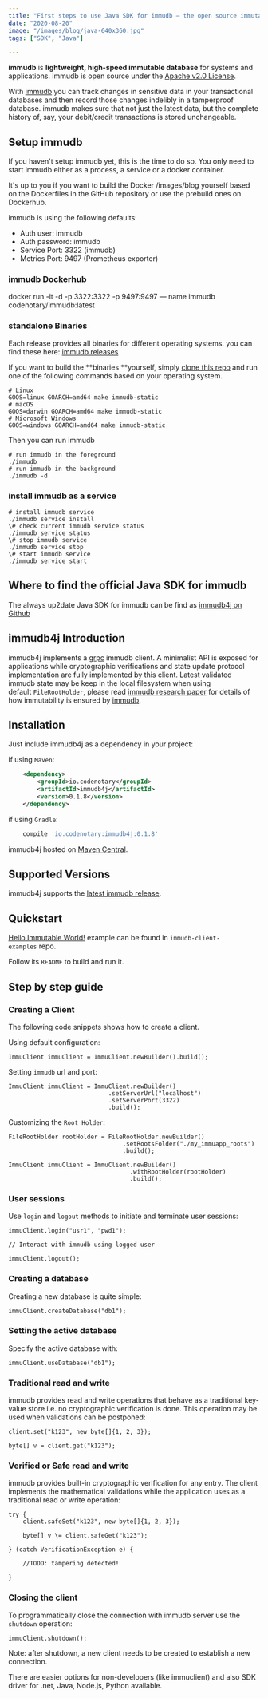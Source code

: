 ```yaml
---
title: "First steps to use Java SDK for immudb — the open source immutable database"
date: "2020-08-20"
image: "/images/blog/java-640x360.jpg"
tags: ["SDK", "Java"]

---
```


**immudb** is **lightweight, high-speed immutable database** for systems and applications. immudb is open source under the [Apache v2.0 License](https://github.com/codenotary/immudb/blob/master/LICENSE).

With [immudb](https://github.com/codenotary/immudb) you can track changes in sensitive data in your transactional databases and then record those changes indelibly in a tamperproof database. immudb makes sure that not just the latest data, but the complete history of, say, your debit/credit transactions is stored unchangeable.

## Setup immudb

If you haven't setup immudb yet, this is the time to do so. You only need to start immudb either as a process, a service or a docker container.

It's up to you if you want to build the Docker /images/blog yourself based on the Dockerfiles in the GitHub repository or use the prebuild ones on Dockerhub.

immudb is using the following defaults:

- Auth user: immudb
- Auth password: immudb
- Service Port: 3322 (immudb)
- Metrics Port: 9497 (Prometheus exporter)

### immudb **Dockerhub**

docker run -it -d -p 3322:3322 -p 9497:9497 — name immudb codenotary/immudb:latest

### standalone Binaries

Each release provides all binaries for different operating systems. you can find these here: [immudb releases](https://github.com/codenotary/immudb/releases)

If you want to build the \*\*binaries \*\*yourself, simply [clone this repo](https://github.com/codenotary/immudb) and run one of the following commands based on your operating system.

```shell
# Linux
GOOS=linux GOARCH=amd64 make immudb-static
# macOS
GOOS=darwin GOARCH=amd64 make immudb-static
# Microsoft Windows
GOOS=windows GOARCH=amd64 make immudb-static
```

Then you can run immudb

```shell
# run immudb in the foreground 
./immudb
# run immudb in the background 
./immudb -d
```

### install immudb as a service

```shell
# install immudb service 
./immudb service install
\# check current immudb service status 
./immudb service status
\# stop immudb service 
./immudb service stop
\# start immudb service 
./immudb service start
```

## Where to find the official Java SDK for immudb

The always up2date Java SDK for immudb can be find as [immudb4j on Github](https://github.com/codenotary/immudb4j)

## immudb4j Introduction

immudb4j implements a [grpc](https://grpc.io/) immudb client. A minimalist API is exposed for applications while cryptographic verifications and state update protocol implementation are fully implemented by this client. Latest validated immudb state may be keep in the local filesystem when using default `FileRootHolder`, please read [immudb research paper](https://immudb.io/) for details of how immutability is ensured by [immudb](https://immudb.io/).

## Installation

Just include immudb4j as a dependency in your project:

if using `Maven`:
```xml
    <dependency>
        <groupId>io.codenotary</groupId>
        <artifactId>immudb4j</artifactId>
        <version>0.1.8</version>
    </dependency> 
```

if using `Gradle`:
```groovy
    compile 'io.codenotary:immudb4j:0.1.8'
```

immudb4j hosted on [Maven Central].

[Maven Central]: https://search.maven.org/artifact/io.codenotary/immudb4j

## Supported Versions

immudb4j supports the [latest immudb release](https://github.com/codenotary/immudb/releases/latest).

## Quickstart

[Hello Immutable World!](https://github.com/codenotary/immudb-client-examples/tree/master/java) example can be found in `immudb-client-examples` repo.

Follow its `README` to build and run it.

## Step by step guide

### Creating a Client

The following code snippets shows how to create a client.

Using default configuration:

    ImmuClient immuClient = ImmuClient.newBuilder().build();

Setting `immudb` url and port:

    ImmuClient immuClient = ImmuClient.newBuilder()
                                .setServerUrl("localhost")
                                .setServerPort(3322)
                                .build();

Customizing the `Root Holder`:

    FileRootHolder rootHolder = FileRootHolder.newBuilder()
                                    .setRootsFolder("./my_immuapp_roots")
                                    .build();

    ImmuClient immuClient = ImmuClient.newBuilder()
                                      .withRootHolder(rootHolder)
                                      .build();

### User sessions

Use `login` and `logout` methods to initiate and terminate user sessions:

    immuClient.login("usr1", "pwd1");

    // Interact with immudb using logged user

    immuClient.logout();

### Creating a database

Creating a new database is quite simple:

    immuClient.createDatabase("db1");

### Setting the active database

Specify the active database with:

    immuClient.useDatabase("db1");

### Traditional read and write

immudb provides read and write operations that behave as a traditional key-value store i.e. no cryptographic verification is done. This operation may be used when validations can be postponed:

    client.set("k123", new byte[]{1, 2, 3});
    
    byte[] v = client.get("k123");

### Verified or Safe read and write

immudb provides built-in cryptographic verification for any entry. The client implements the mathematical validations while the application uses as a traditional read or write operation:

    try {
        client.safeSet("k123", new byte[]{1, 2, 3});
    
        byte[] v \= client.safeGet("k123");

    } (catch VerificationException e) {

        //TODO: tampering detected!

    }

### Closing the client

To programmatically close the connection with immudb server use the `shutdown` operation:

    immuClient.shutdown();

Note: after shutdown, a new client needs to be created to establish a new connection.

There are easier options for non-developers (like immuclient) and also SDK driver for .net, Java, Node.js, Python available.
